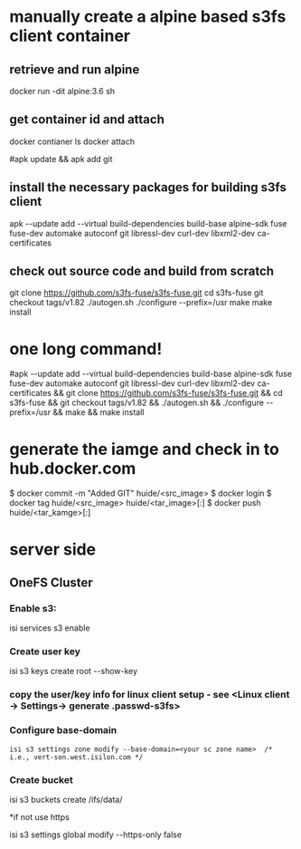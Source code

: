 # manually create a alpine based s3fs client container

## retrieve and run alpine
docker run -dit alpine:3.6 sh

## get container id and attach
docker contianer ls
docker attach <alpine contianer id>

#apk update && apk add git

## install the necessary packages for building s3fs client
apk --update add --virtual build-dependencies build-base alpine-sdk fuse fuse-dev automake autoconf git libressl-dev curl-dev libxml2-dev ca-certificates

## check out source code and build from scratch
git clone https://github.com/s3fs-fuse/s3fs-fuse.git 
cd s3fs-fuse 
git checkout tags/v1.82
./autogen.sh
./configure --prefix=/usr
make
make install 

# one long command!
#apk --update add --virtual build-dependencies build-base alpine-sdk fuse fuse-dev automake autoconf git libressl-dev curl-dev libxml2-dev ca-certificates && git clone https://github.com/s3fs-fuse/s3fs-fuse.git && cd s3fs-fuse && git checkout tags/v1.82 && ./autogen.sh && ./configure --prefix=/usr && make && make install 

# generate the iamge and check in to hub.docker.com
$ docker commit -m "Added GIT" <container ID>  huide/<src_image>
$ docker login
$ docker tag huide/<src_image> huide/<tar_image>[:<revision>]
$ docker push huide/<tar_kamge>[:<revision>]


# server side
## OneFS Cluster
### Enable s3:

  isi services s3 enable

### Create user key   

 isi s3 keys create root --show-key

### copy the user/key info for linux client setup - see <Linux client → Settings→  generate .passwd-s3fs>

### Configure base-domain

```isi s3 settings zone modify --base-domain=<your sc zone name>  /* i.e., vert-son.west.isilon.com */ ```

### Create bucket

isi s3 buckets create <bucket-name> /ifs/data/<your-bucket-path>
 
*if not use https

isi s3 settings global modify --https-only false

